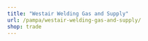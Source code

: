 ```yaml
---
title: "Westair Welding Gas and Supply"
url: /pampa/westair-welding-gas-and-supply/
shop: trade
---
```

